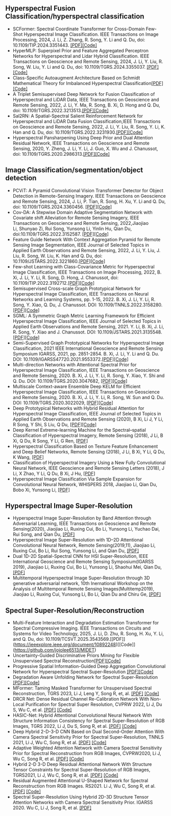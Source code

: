 ## Hyperspectral Fusion Classification/hyperspectral classification
- SCFormer: Spectral Coordinate Transformer for Cross-Domain Few-Shot Hyperspectral Image Classification. IEEE Transactions on Image Processing, 2024, J. Li, Z. Zhang, R. Song, Y. Li and Q. Du, doi: 10.1109/TIP.2024.3351443. [[PDF]](https://ieeexplore.ieee.org/abstract/document/10400402)[[Code]](https://github.com/jojolee6513/SCFormer)
- HyperMLP: Superpixel Prior and Feature Aggregated Perceptron Networks for Hyperspectral and Lidar Hybrid Classification. IEEE Transactions on Geoscience and Remote Sensing, 2024, J. Li, Y. Liu, R. Song, W. Liu, Y. Li and Q. Du, doi: 10.1109/TGRS.2024.3355037. [[PDF]](https://ieeexplore.ieee.org/abstract/document/10401943)[[Code]](https://github.com/lyz123-xidian/TGRS-HyperMLP)
- Class-Specific Autoaugment Architecture Based on Schmidt Mathematical Theory for Imbalanced Hyperspectral Classification[[PDF]](https://ieeexplore.ieee.org/document/10258305)[[Code]](https://github.com/jojolee6513/CACS)
- A Triplet Semisupervised Deep Network for Fusion Classification of Hyperspectral and LiDAR Data, IEEE Transactions on Geoscience and Remote Sensing, 2022, J. Li, Y. Ma, R. Song, B. Xi, D. Hong and Q. Du, doi: 10.1109/TGRS.2022.3213513.[[PDF]](https://ieeexplore.ieee.org/document/9915611)[[Code]](https://github.com/jojolee6513/TSDN)
- Sal2RN: A Spatial-Spectral Salient Reinforcement Network for Hyperspectral and LiDAR Data Fusion Classification,IEEE Transactions on Geoscience and Remote Sensing, 2022, J. Li, Y. Liu, R. Song, Y. Li, K. Han and Q. Du, doi: 10.1109/TGRS.2022.3231930.[[PDF]](https://ieeexplore.ieee.org/document/9998520)[[Code]](https://github.com/lyz123-xidian/TGRS-Sal2RN)
- Hyperspectral Pansharpening Using Deep Prior and Dual Attention Residual Network, IEEE Transactions on Geoscience and Remote Sensing, 2020, Y. Zheng, J. Li, Y. Li, J. Guo, X. Wu and J. Chanussot, doi: 10.1109/TGRS.2020.2986313.[[PDF]](https://ieeexplore.ieee.org/document/9076645)[[Code]](https://github.com/yxzheng24/IEEE_TGRS_DHP-DARN)
## Image Classification/segmentation/object detection
- PCViT: A Pyramid Convolutional Vision Transformer Detector for Object Detection in Remote-Sensing Imagery. IEEE Transactions on Geoscience and Remote Sensing, 2024, J. Li, P. Tian, R. Song, H. Xu, Y. Li and Q. Du, doi: 10.1109/TGRS.2024.3360456. [[PDF]](https://ieeexplore.ieee.org/document/10417056)[[Code]](https://github.com/andytianph/TGRS_PCViT)
- Cov-DA: A Stepwise Domain Adaptive Segmentation Network with Covariate shift Alleviation for Remote Sensing Imagery, IEEE Transactions on Geoscience and Remote Sensing, 2022,Jiaojiao Li, Shunyao Zi, Rui Song, Yunsong Li, Yinlin Hu, Qian Du, doi:10.1109/TGRS.2022.3152587. [[PDF]](https://ieeexplore.ieee.org/document/9716091)[[Code]](https://github.com/KL-Ding/TGRS-Cov_DA)
- Feature Guide Network With Context Aggregation Pyramid for Remote Sensing Image Segmentation, IEEE Journal of Selected Topics in Applied Earth Observations and Remote Sensing, 2022, J. Li, Y. Liu, J. Liu, R. Song, W. Liu, K. Han and Q. Du, doi: 10.1109/JSTARS.2022.3221860.[[PDF]](https://ieeexplore.ieee.org/document/9947207)[[Code]](https://github.com/lyz123-xidian/JSTARS-FGN-CAP)
- Few-shot Learning with Class-Covariance Metric for Hyperspectral Image Classification, IEEE Transactions on Image Processing, 2022, B. Xi, J. Li, Y. Li, R. Song, D. Hong, J. Chanussot, doi: 10.1109/TIP.2022.3192712.[[PDF]](https://github.com/B-Xi/TIP_2022_CMFSL)[[Code]](https://github.com/B-Xi/TIP_2022_CMFSL) 
- Semisupervised Cross-scale Graph Prototypical Network for Hyperspectral Image Classification, IEEE Transactions on Neural Networks and Learning Systems, pp. 1-15, 2022. B. Xi, J. Li, Y. Li, R. Song, Y. Xiao, Q. Du, J. Chanussot. DOI: 10.1109/TNNLS.2022.3158280.[[PDF]](https://ieeexplore.ieee.org/document/9740412)[[Code]](https://github.com/B-Xi/TNNLS_2022_X-GPN) 
- SGML: A Symmetric Graph Metric Learning Framework for Efficient Hyperspectral Image Classification, IEEE Journal of Selected Topics in Applied Earth Observations and Remote Sensing, 2021. Y. Li, B. Xi, J. Li, R. Song, Y. Xiao and J. Chanussot. DOI: 10.1109/JSTARS.2021.3135548.[[PDF]](https://ieeexplore.ieee.org/abstract/document/9652087)[[Code]](https://github.com/B-Xi/JSTARS_2021_SGML)
- Semi-Supervised Graph Prototypical Networks for Hyperspectral Image Classification, 2021 IEEE International Geoscience and Remote Sensing Symposium IGARSS, 2021, pp. 2851-2854. B. Xi, J. Li, Y. Li and Q. Du. DOI: 10.1109/IGARSS47720.2021.9553372.[[PDF]](https://ieeexplore.ieee.org/document/9553372)[[Code]](https://github.com/B-Xi/IGARSS_2021_SSGPN)
- Multi-direction Networks with Attentional Spectral Prior for Hyperspectral Image Classification, IEEE Transactions on Geoscience and Remote Sensing, 2020. B. Xi, J. Li, Y. Li, R. Song, Y. Xiao, Y. Shi and Q. Du. DOI: 10.1109/TGRS.2020.3047682, [[PDF]](https://ieeexplore.ieee.org/stamp/stamp.jsp?tp=&arnumber=9325080)[[Code]](https://github.com/B-Xi/TGRS_2020_MDN-ASP)
- Multiscale Context-aware Ensemble Deep KELM for Efficient Hyperspectral Image Classification, IEEE Transactions on Geoscience and Remote Sensing, 2020. B. Xi, J. Li, Y. Li, R. Song, W. Sun and Q. Du. DOI: 10.1109/TGRS.2020.3022029, [[PDF]](https://ieeexplore.ieee.org/stamp/stamp.jsp?tp=&arnumber=9203816)[[Code]](https://github.com/B-Xi/TGRS2020_MSC-EDKELM)
- Deep Prototypical Networks with Hybrid Residual Attention for Hyperspectral Image Classification, IEEE Journal of Selected Topics in Applied Earth Observations and Remote Sensing (2020), B Xi, Li J, Y Li, R Song, Y Shi, S Liu, Q Du, [[PDF]](https://ieeexplore.ieee.org/stamp/stamp.jsp?tp=&arnumber=9126161)[[Code]](https://github.com/B-Xi/JSTARS_DPN-HRA)
- Deep Kernel Extreme-learning Machine for the Spectral–spatial Classification of Hyperspectral Imagery, Remote Sensing (2018), J Li, B Xi, Q Du, R Song, Y Li, G Ren, [[PDF]](https://doi.org/10.3390/rs10122036)
- Hyperspectral Classification Based on Texture Feature Enhancement and Deep Belief Networks, Remote Sensing (2018), J Li, B Xi, Y Li, Q Du, K Wang, [[PDF]](https://doi.org/10.3390/rs10030396)
- Classification of Hyperspectral Imagery Using a New Fully Convolutional Neural Network, IEEE Geoscience and Remote Sensing Letters (2018), J Li, X Zhao, Y Li, Q Du, B Xi, J Hu, [[PDF]](https://ieeexplore.ieee.org/document/8249752) 
- Hyperspectral Image Classification Via Sample Expansion for Convolutional Neural Network, WHISPERS 2018, Jiaojiao Li, Qian Du, Bobo Xi, Yunsong Li, [[PDF]](https://doi.org/10.1109/WHISPERS.2018.8747245)
## Hyperspectral Image Super-Resolution
- Hyperspectral Image Super-Resolution by Band Attention through Adversarial Learning, IEEE Transactions on Geoscience and Remote Sensing(2020), Jiaojiao Li, Ruxing Cui, Bo Li, Yunsong Li, Yuchao Dai, Rui Song, and Qian Du, [[PDF]](https://ieeexplore.ieee.org/document/8960413)
- Hyperspectral Image Super-Resolution with 1D–2D Attentional Convolutional Neural Network, Remote Sensing(2019,11), Jiaojiao Li, Ruxing Cui, Bo Li, Rui Song, Yunsong Li, and Qian Du,  [[PDF]](https://www.researchgate.net/publication/337704194_Hyperspectral_Image_Super-Resolution_with_1D-2D_Attentional_Convolutional_Neural_Network)
- Dual 1D-2D Spatial-Spectral CNN for HSI Super-Resolution, IEEE International Geoscience and Remote Sensing Symposium(IGARSS 2019), Jiaojiao Li, Ruxing Cui, Bo Li, Yunsong Li, Shaohui Mei, Qian Du,  [[PDF]](https://ieeexplore.ieee.org/document/8898352)
- Multitemporal Hyperspectral Image Super-Resolution through 3D generative adversarial network, 10th Inernational Workshop on the Analysis of Multitemporal Remote Sensing Images(Multitemp2019), Jiaojiao Li, Ruxing Cui, Yunsong Li, Bo Li, Qian Du and Chiru Ge, [[PDF]](https://ieeexplore.ieee.org/abstract/document/8866956)
## Spectral Super-Resolution/Reconstruction
- Multi-Feature Interaction and Degradation Estimation Transformer for Spectral Compressive Imaging. IEEE Transactions on Circuits and Systems for Video Technology, 2025, J. Li, D. Zhu, R. Song, H. Xu, Y. Li, and Q. Du, doi: 10.1109/TCSVT.2025.3543569.[[PDF]] (https://ieeexplore.ieee.org/document/10892248)[[Code]] (https://github.com/jojolee6513/MIDET)
- Uncertainty-Guided Discriminative Priors Mining for Flexible Unsupervised Spectral Reconstruction[[PDF]](https://ieeexplore.ieee.org/abstract/document/10843147)[[Code]](https://github.com/SuperiorLeo/Uncertainty-guided-UnSSR)
- Progressive Spatial Information-Guided Deep Aggregation Convolutional Network for Hyperspectral Spectral Super-Resolution [[PDF]](https://ieeexplore.ieee.org/abstract/document/10298249/)[[Code]](https://github.com/dusongcheng/SIGnet-master)
- Degradation Aware Unfolding Network for Spectral Super-Resolution [[PDF]](https://ieeexplore.ieee.org/abstract/document/10376181/)[[Code]](https://github.com/dusongcheng/DAUNet-master)
- MFormer: Taming Masked Transformer for Unsupervised Spectral Reconstruction, TGRS 2023, Li J, Leng Y, Song R, et, al. [[PDF]](https://ieeexplore.ieee.org/document/10093998) [[Code]](https://github.com/SuperiorLeo/MFormer-Taming-Masked-Transformer-for-Unsupervised-Spectral-Reconstruction.git)
- DRCR Net: Dense Residual Channel Re-Calibration Network With Non-Local Purification for Spectral Super Resolution, CVPRW 2022, Li J, Du S, Wu C, et al. [[PDF]](https://openaccess.thecvf.com/content/CVPR2022W/NTIRE/html/Li_DRCR_Net_Dense_Residual_Channel_Re-Calibration_Network_With_Non-Local_Purification_CVPRW_2022_paper.html) [[Code]](https://github.com/jojolee6513/DRCR-net)
- HASIC-Net: Hybrid Attentional Convolutional Neural Network With Structure Information Consistency for Spectral Super-Resolution of RGB Images, TGRS 2022, Li J, Du S, Song R, et al. [[PDF]](https://ieeexplore.ieee.org/abstract/document/9678983) [[Code]](https://github.com/jojolee6513/HASIC-net)
- Deep Hybrid 2-D-3-D CNN Based on Dual Second-Order Attention With Camera Spectral Sensitivity Prior for Spectral Super-Resolution, TNNLS 2021, Li J, Wu C, Song R, et al. [[PDF]](https://ieeexplore.ieee.org/abstract/document/9506982/) [[Code]](https://github.com/Deep-imagelab/HSACS)
- Adaptive Weighted Attention Network with Camera Spectral Sensitivity Prior for Spectral Reconstruction from RGB Images, CVPRW2020, Li J, Wu C, Song R, et al. [[PDF]](http://openaccess.thecvf.com/content_CVPRW_2020/html/w31/Li_Adaptive_Weighted_Attention_Network_With_Camera_Spectral_Sensitivity_Prior_for_CVPRW_2020_paper.html) [[Code]](https://github.com/Deep-imagelab/AWAN)
- Hybrid 2-D 3-D Deep Residual Attentional Network With Structure Tensor Constraints for Spectral Super-Resolution of RGB Images, TGRS2021, Li J, Wu C, Song R, et al. [[PDF]](https://ieeexplore.ieee.org/abstract/document/9133131) [[Code]](https://github.com/Deep-imagelab/HDRAN)
- Residual Augmented Attentional U-Shaped Network for Spectral Reconstruction from RGB Images. RS2021. Li J, Wu C, Song R, et al. [[PDF]](https://www.mdpi.com/2072-4292/13/1/115) [[Code]](https://github.com/Deep-imagelab/RAAUN)
- Spectral Super-Resolution Using Hybrid 2D-3D Structure Tensor Attention Networks with Camera Spectral Sensitivity Prior. IGARSS 2020. Wu C, Li J, Song R, et al.  [[PDF]](https://ieeexplore.ieee.org/abstract/document/9323553/)


